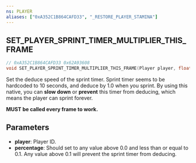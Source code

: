 ```yaml
---
ns: PLAYER
aliases: ["0xA352C1B864CAFD33", "_RESTORE_PLAYER_STAMINA"]
---
```

## SET_PLAYER_SPRINT_TIMER_MULTIPLIER_THIS_FRAME

```c
// 0xA352C1B864CAFD33 0x62A93608
void SET_PLAYER_SPRINT_TIMER_MULTIPLIER_THIS_FRAME(Player player, float percentage);
```
Set the deduce speed of the sprint timer. Sprint timer seems to be hardcoded to 10 seconds, and deduce by 1.0 when you sprint.
By using this native, you can **slow down** or **prevent** this timer from deducing, which means the player can sprint forever.

**MUST be called every frame to work.**

## Parameters
* **player**: Player ID.
* **percentage**: Should set to any value above 0.0 and less than or equal to 0.1. Any value above 0.1 will prevent the sprint timer from deducing.

